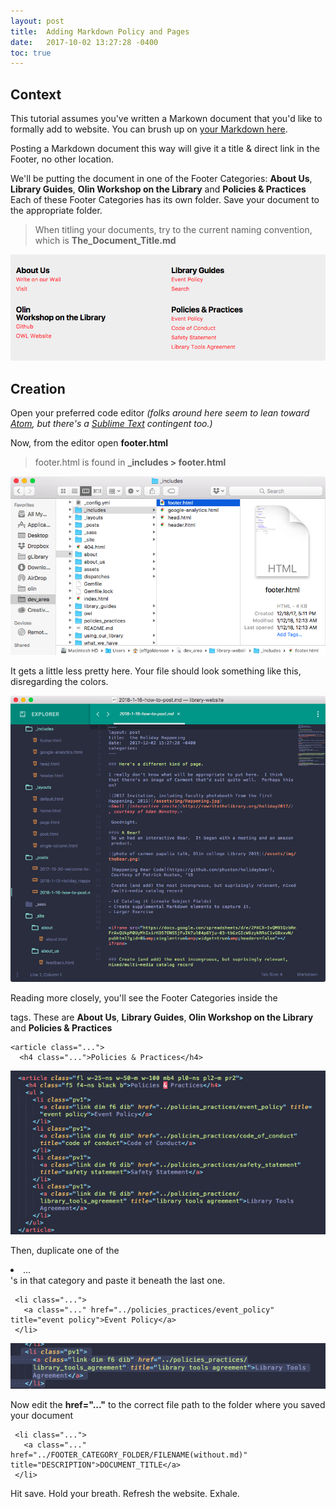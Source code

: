 ```yaml
---
layout: post
title:  Adding Markdown Policy and Pages
date:   2017-10-02 13:27:28 -0400
toc: true
---
```


## Context

This tutorial assumes you've written a Markown document that you'd like to formally add to website. You can brush up on [your Markdown here](/blog/writing_in_markdown/).

Posting a Markdown document this way will give it a title & direct link in the Footer, no other location.

We'll be putting the document in one of the Footer Categories: **About Us**, **Library Guides**, **Olin Workshop on the Library** and **Policies & Practices**  Each of these Footer Categories has its own folder.  Save your document to the appropriate folder.

> When titling your documents, try to the current naming convention, which is **The_Document_Title.md**


![here's the in _posts > filename.md](/assets/img/footer.png)



## Creation

Open your preferred code editor *(folks around here seem to lean toward [Atom](https://atom.io/), but there's a [Sublime Text](https://www.sublimetext.com/) contingent too.)*

Now, from the editor open **footer.html**

>  footer.html is found in **_includes > footer.html**

![footer.html is found by navigating to](/assets/img/footer-file.png)


It gets a little less pretty here.  Your file should look something like this, disregarding the colors.

![footer html code](/assets/img/footer-code.png)

Reading more closely, you'll see the Footer Categories inside the **<article>** tags. These are **About Us**, **Library Guides**, **Olin Workshop on the Library** and **Policies & Practices**

```
<article class="...">
  <h4 class="...">Policies & Practices</h4>
```

![article html code](/assets/img/article-code.png)

Then, duplicate one of the **<li>**...**</li>**'s in that category and paste it beneath the last one.

```
 <li class="...">
   <a class="..." href="../policies_practices/event_policy" title="event policy">Event Policy</a>
 </li>
 ```
![li html code](/assets/img/li-code.png)

Now edit the **href="..."** to the correct file path to the folder where you saved your document

```
 <li class="...">
   <a class="..." href="../FOOTER_CATEGORY_FOLDER/FILENAME(without.md)" title="DESCRIPTION">DOCUMENT_TITLE</a>
 </li>
 ```

Hit save.  Hold your breath. Refresh the website. Exhale.
